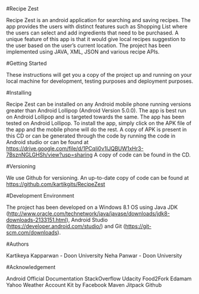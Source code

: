 #Recipe Zest

Recipe Zest is an android application for searching and saving recipes. The app provides the users with distinct features such as Shopping List where the users can select and add ingredients that need to be purchased. A unique feature of this app is that it would give local recipes suggestion to the user based on the user’s current location. The project has been implemented using JAVA, XML, JSON and various recipe APIs.



#Getting Started

These instructions will get you a copy of the project up and running on your local machine for development, testing purposes and deployment purposes.



#Installing

Recipe Zest can be installed on any Android mobile phone running versions greater than Android Lollipop (Android Version 5.0.0).
The app is best run on Android Lollipop and is targeted towards the same.
The app has been tested on Android Lollipop.
To install the app, simply click on the APK file of the app and the mobile phone will do the rest.
A copy of APK is present in this CD or can be generated through the code by running the code in Android studio or can be found at https://drive.google.com/file/d/1PCqIi0v1IJQBUW1xHr3-7BsznNGLGHSh/view?usp=sharing
A copy of code can be found in the CD.



#Versioning

We use Github for versioning. An up-to-date copy of code can be found at https://github.com/kartikgits/RecipeZest



#Development Environment

The project has been developed on a Windows 8.1 OS using Java JDK (http://www.oracle.com/technetwork/java/javase/downloads/jdk8-downloads-2133151.html), Android Studio (https://developer.android.com/studio/) and Git (https://git-scm.com/downloads).



#Authors

Kartikeya Kapparwan - Doon University
Neha Panwar - Doon University



#Acknowledgement

Android Official Documentation
StackOverflow
Udacity
Food2Fork
Edamam
Yahoo Weather
Account Kit by Facebook
Maven
Jitpack
Github
